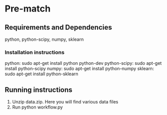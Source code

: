 # Pre-match

## Requirements and Dependencies
python, python-scipy, numpy, sklearn

### Installation instructions
python: sudo apt-get install python python-dev
python-scipy: sudo apt-get install python-scipy
numpy: sudo apt-get install python-numpy 
sklearn: sudo apt-get install python-sklearn

## Running instructions
1. Unzip data.zip.  Here you will find various data files
2. Run python workflow.py

